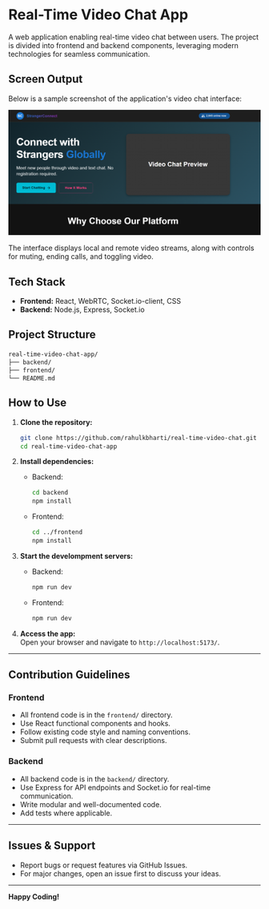 # Real-Time Video Chat App

A web application enabling real-time video chat between users. The project is divided into frontend and backend components, leveraging modern technologies for seamless communication.

## Screen Output

Below is a sample screenshot of the application's video chat interface:

![Video Chat Screenshot](./assets/screenshot.png)

The interface displays local and remote video streams, along with controls for muting, ending calls, and toggling video.

## Tech Stack

- **Frontend:** React, WebRTC, Socket.io-client, CSS
- **Backend:** Node.js, Express, Socket.io

## Project Structure

```
real-time-video-chat-app/
├── backend/
├── frontend/
└── README.md
```

## How to Use

1. **Clone the repository:**

   ```bash
   git clone https://github.com/rahulkbharti/real-time-video-chat.git
   cd real-time-video-chat-app
   ```

2. **Install dependencies:**

   - Backend:
     ```bash
     cd backend
     npm install
     ```
   - Frontend:
     ```bash
     cd ../frontend
     npm install
     ```

3. **Start the develompment servers:**

   - Backend:
     ```bash
     npm run dev
     ```
   - Frontend:
     ```bash
     npm run dev
     ```

4. **Access the app:**  
   Open your browser and navigate to `http://localhost:5173/`.

---

## Contribution Guidelines

### Frontend

- All frontend code is in the `frontend/` directory.
- Use React functional components and hooks.
- Follow existing code style and naming conventions.
- Submit pull requests with clear descriptions.

### Backend

- All backend code is in the `backend/` directory.
- Use Express for API endpoints and Socket.io for real-time communication.
- Write modular and well-documented code.
- Add tests where applicable.

---

## Issues & Support

- Report bugs or request features via GitHub Issues.
- For major changes, open an issue first to discuss your ideas.

---

**Happy Coding!**
